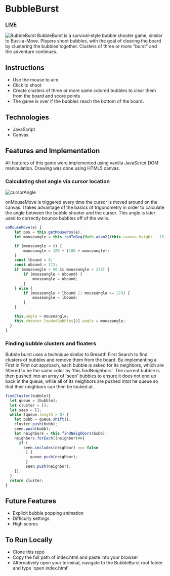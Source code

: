 # BubbleBurst

### [LIVE](http://bubbleburst.bricepowell.com)

![BubbleBurst](./assets/bubblegif.gif "BubbleBurst")
BubbleBurst is a survival-style bubble shooter game, similar to Bust-a-Move. Players shoot bubbles, with the goal of clearing the board by clustering the bubbles together. Clusters of three or more "burst" and the adventure continues.

## Instructions

* Use the mouse to aim
* Click to shoot
* Create clusters of three or more same colored bubbles to clear them from the board and score points
* The game is over if the bubbles reach the bottom of the board.

## Technologies

* JavaScript
* Canvas


## Features and Implementation

All features of this game were implemented using vanilla JavaScript DOM manipulation. Drawing was done using HTML5 canvas.

### Calculating shot angle via cursor location
![cursorAngle](./assets/cursorgif.gif "cursorAngle")

onMouseMove is triggered every time the cursor is moved around on the canvas. I takes advantage of the basics of trigonometry in order to calculate the angle between the bubble shooter and the cursor. This angle is later used to correctly bounce bubbles off of the walls.

```javascript
onMouseMove(e) {
    let pos = this.getMousePos(e);
    let mouseangle = this.radToDeg(Math.atan2((this.canvas.height - 15) - pos.y, pos.x - ((this.canvas.width/2))));

    if (mouseangle < 0) {
        mouseangle = 180 + (180 + mouseangle);
    }
    const lbound = 8;
    const ubound = 172;
    if (mouseangle > 90 && mouseangle < 270) {
        if (mouseangle > ubound) {
            mouseangle = ubound;
        }
    } else {
        if (mouseangle < lbound || mouseangle >= 270) {
            mouseangle = lbound;
        }
    }

    this.angle = mouseangle;
    this.shooter.loadedBubbles[0].angle = mouseangle;
  }
}
```


### Finding bubble clusters and floaters
Bubble burst uses a technique similar to Breadth First Search to find clusters of bubbles and remove them from the board. By implementing a First in First out approach, each bubble is asked for its neighbors, which are filtered to be the same color by 'this.findNeighbors'. The current bubble is then pushed into an array of 'seen' bubbles to ensure it does not end up back in the queue, while all of its neighbors are pushed intot he queue so that their neighbors can then be looked at.


```javascript
findCluster(bubble){
  let queue = [bubble];
  let cluster = [];
  let seen = [];
  while (queue.length > 0) {
    let bubb = queue.shift();
    cluster.push(bubb);
    seen.push(bubb);
    let neighbors = this.findNeighbors(bubb);
    neighbors.forEach((neighbor)=>{
      if (
        seen.includes(neighbor) === false
         ) {
           queue.push(neighbor);
         }
         seen.push(neighbor);
    });
  }
  return cluster;
}
```

## Future Features

* Explicit bubble popping animation
* Difficulty settings
* High scores

## To Run Locally

* Clone this repo
* Copy the full path of index.html and paste into your browser
* Alternatively open your terminal, navigate to the BubbleBurst root folder and type 'open index.html'
